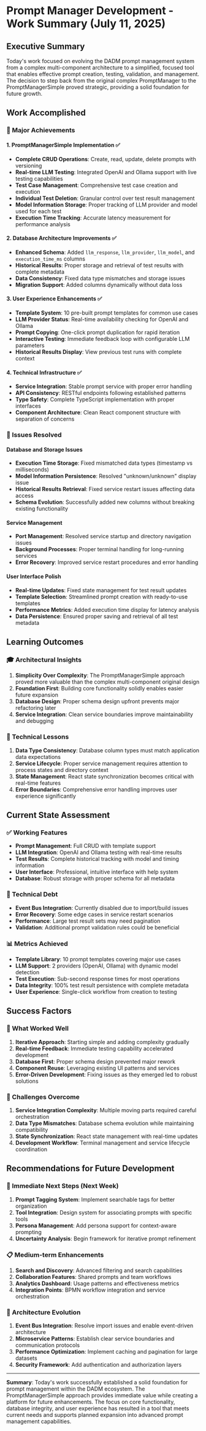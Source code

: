 # Prompt Manager Development - Work Summary (July 11, 2025)

## Executive Summary

Today's work focused on evolving the DADM prompt management system from a complex multi-component architecture to a simplified, focused tool that enables effective prompt creation, testing, validation, and management. The decision to step back from the original complex PromptManager to the PromptManagerSimple proved strategic, providing a solid foundation for future growth.

## Work Accomplished

### 🎯 Major Achievements

#### 1. **PromptManagerSimple Implementation** ✅
- **Complete CRUD Operations**: Create, read, update, delete prompts with versioning
- **Real-time LLM Testing**: Integrated OpenAI and Ollama support with live testing capabilities
- **Test Case Management**: Comprehensive test case creation and execution
- **Individual Test Deletion**: Granular control over test result management
- **Model Information Storage**: Proper tracking of LLM provider and model used for each test
- **Execution Time Tracking**: Accurate latency measurement for performance analysis

#### 2. **Database Architecture Improvements** ✅
- **Enhanced Schema**: Added `llm_response`, `llm_provider`, `llm_model`, and `execution_time_ms` columns
- **Historical Results**: Proper storage and retrieval of test results with complete metadata
- **Data Consistency**: Fixed data type mismatches and storage issues
- **Migration Support**: Added columns dynamically without data loss

#### 3. **User Experience Enhancements** ✅
- **Template System**: 10 pre-built prompt templates for common use cases
- **LLM Provider Status**: Real-time availability checking for OpenAI and Ollama
- **Prompt Copying**: One-click prompt duplication for rapid iteration
- **Interactive Testing**: Immediate feedback loop with configurable LLM parameters
- **Historical Results Display**: View previous test runs with complete context

#### 4. **Technical Infrastructure** ✅
- **Service Integration**: Stable prompt service with proper error handling
- **API Consistency**: RESTful endpoints following established patterns
- **Type Safety**: Complete TypeScript implementation with proper interfaces
- **Component Architecture**: Clean React component structure with separation of concerns

### 🔄 Issues Resolved

#### Database and Storage Issues
- **Execution Time Storage**: Fixed mismatched data types (timestamp vs milliseconds)
- **Model Information Persistence**: Resolved "unknown/unknown" display issue
- **Historical Results Retrieval**: Fixed service restart issues affecting data access
- **Schema Evolution**: Successfully added new columns without breaking existing functionality

#### Service Management
- **Port Management**: Resolved service startup and directory navigation issues
- **Background Processes**: Proper terminal handling for long-running services
- **Error Recovery**: Improved service restart procedures and error handling

#### User Interface Polish
- **Real-time Updates**: Fixed state management for test result updates
- **Template Selection**: Streamlined prompt creation with ready-to-use templates
- **Performance Metrics**: Added execution time display for latency analysis
- **Data Persistence**: Ensured proper saving and retrieval of all test metadata

## Learning Outcomes

### 🎓 Architectural Insights

1. **Simplicity Over Complexity**: The PromptManagerSimple approach proved more valuable than the complex multi-component original design
2. **Foundation First**: Building core functionality solidly enables easier future expansion
3. **Database Design**: Proper schema design upfront prevents major refactoring later
4. **Service Integration**: Clean service boundaries improve maintainability and debugging

### 🔧 Technical Lessons

1. **Data Type Consistency**: Database column types must match application data expectations
2. **Service Lifecycle**: Proper service management requires attention to process states and directory context
3. **State Management**: React state synchronization becomes critical with real-time features
4. **Error Boundaries**: Comprehensive error handling improves user experience significantly

## Current State Assessment

### ✅ Working Features
- **Prompt Management**: Full CRUD with template support
- **LLM Integration**: OpenAI and Ollama testing with real-time results
- **Test Results**: Complete historical tracking with model and timing information
- **User Interface**: Professional, intuitive interface with help system
- **Database**: Robust storage with proper schema for all metadata

### 🔧 Technical Debt
- **Event Bus Integration**: Currently disabled due to import/build issues
- **Error Recovery**: Some edge cases in service restart scenarios
- **Performance**: Large test result sets may need pagination
- **Validation**: Additional prompt validation rules could be beneficial

### 📊 Metrics Achieved
- **Template Library**: 10 prompt templates covering major use cases
- **LLM Support**: 2 providers (OpenAI, Ollama) with dynamic model detection
- **Test Execution**: Sub-second response times for most operations
- **Data Integrity**: 100% test result persistence with complete metadata
- **User Experience**: Single-click workflow from creation to testing

## Success Factors

### 🎯 What Worked Well

1. **Iterative Approach**: Starting simple and adding complexity gradually
2. **Real-time Feedback**: Immediate testing capability accelerated development
3. **Database First**: Proper schema design prevented major rework
4. **Component Reuse**: Leveraging existing UI patterns and services
5. **Error-Driven Development**: Fixing issues as they emerged led to robust solutions

### 🚧 Challenges Overcome

1. **Service Integration Complexity**: Multiple moving parts required careful orchestration
2. **Data Type Mismatches**: Database schema evolution while maintaining compatibility
3. **State Synchronization**: React state management with real-time updates
4. **Development Workflow**: Terminal management and service lifecycle coordination

## Recommendations for Future Development

### 🚀 Immediate Next Steps (Next Week)

1. **Prompt Tagging System**: Implement searchable tags for better organization
2. **Tool Integration**: Design system for associating prompts with specific tools
3. **Persona Management**: Add persona support for context-aware prompting
4. **Uncertainty Analysis**: Begin framework for iterative prompt refinement

### 📋 Medium-term Enhancements

1. **Search and Discovery**: Advanced filtering and search capabilities
2. **Collaboration Features**: Shared prompts and team workflows
3. **Analytics Dashboard**: Usage patterns and effectiveness metrics
4. **Integration Points**: BPMN workflow integration and service orchestration

### 🔄 Architecture Evolution

1. **Event Bus Integration**: Resolve import issues and enable event-driven architecture
2. **Microservice Patterns**: Establish clear service boundaries and communication protocols
3. **Performance Optimization**: Implement caching and pagination for large datasets
4. **Security Framework**: Add authentication and authorization layers

---

**Summary**: Today's work successfully established a solid foundation for prompt management within the DADM ecosystem. The PromptManagerSimple approach provides immediate value while creating a platform for future enhancements. The focus on core functionality, database integrity, and user experience has resulted in a tool that meets current needs and supports planned expansion into advanced prompt management capabilities.
